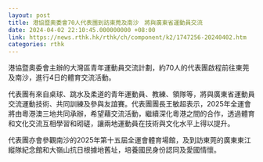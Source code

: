 ```yaml
---
layout: post
title: 港協暨奧委會70人代表團到訪東莞及南沙　將與廣東省運動員交流
date: 2024-04-02 22:10:45.000000000 +08:00
link: https://news.rthk.hk/rthk/ch/component/k2/1747256-20240402.htm
categories: rthk
---
```


港協暨奧委會主辦的大灣區青年運動員交流計劃，約70人的代表團啟程前往東莞及南沙，進行4日的體育交流活動。

代表團有來自桌球、跳水及柔道的青年運動員、教練、領隊等，將與廣東省運動員交流運動技術、共同訓練及參與友誼賽。代表團團長王敏超表示，2025年全運會將由粵港澳三地共同承辦，希望藉交流活動，繼續深化粵港之間的合作，透過體育和文化交流互相學習和砌磋，讓兩地運動員在技術與文化水平上得以提升。

代表團亦會參觀南沙的2025年第十五屆全運會體育場館，及到訪東莞的廣東東江縱隊紀念館和大嶺山抗日根據地舊址，培養國民身份認同及愛國情懷。
